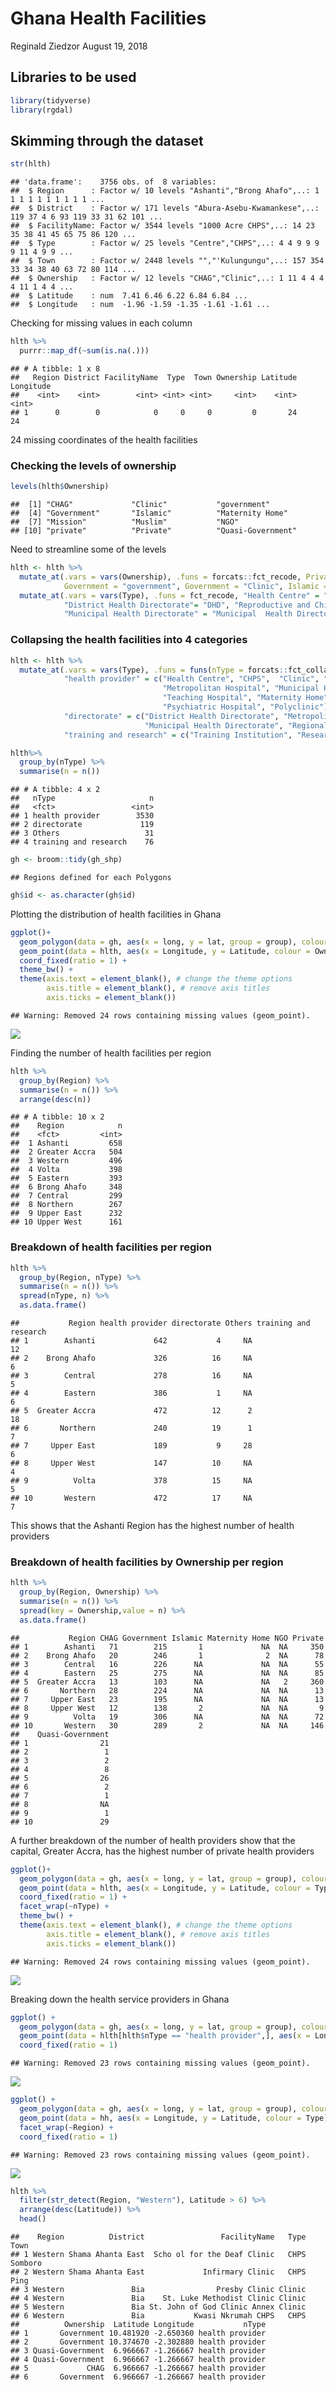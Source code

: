 Ghana Health Facilities
================
Reginald Ziedzor
August 19, 2018

Libraries to be used
--------------------

``` r
library(tidyverse)
library(rgdal)
```

Skimming through the dataset
----------------------------

``` r
str(hlth)
```

    ## 'data.frame':    3756 obs. of  8 variables:
    ##  $ Region      : Factor w/ 10 levels "Ashanti","Brong Ahafo",..: 1 1 1 1 1 1 1 1 1 1 ...
    ##  $ District    : Factor w/ 171 levels "Abura-Asebu-Kwamankese",..: 119 37 4 6 93 119 33 31 62 101 ...
    ##  $ FacilityName: Factor w/ 3544 levels "1000 Acre CHPS",..: 14 23 35 38 41 45 65 75 86 120 ...
    ##  $ Type        : Factor w/ 25 levels "Centre","CHPS",..: 4 4 9 9 9 9 11 4 9 9 ...
    ##  $ Town        : Factor w/ 2448 levels "","'Kulungungu",..: 157 354 33 34 38 40 63 72 80 114 ...
    ##  $ Ownership   : Factor w/ 12 levels "CHAG","Clinic",..: 1 11 4 4 4 4 11 1 4 4 ...
    ##  $ Latitude    : num  7.41 6.46 6.22 6.84 6.84 ...
    ##  $ Longitude   : num  -1.96 -1.59 -1.35 -1.61 -1.61 ...

Checking for missing values in each column

``` r
hlth %>% 
  purrr::map_df(~sum(is.na(.)))
```

    ## # A tibble: 1 x 8
    ##   Region District FacilityName  Type  Town Ownership Latitude Longitude
    ##    <int>    <int>        <int> <int> <int>     <int>    <int>     <int>
    ## 1      0        0            0     0     0         0       24        24

24 missing coordinates of the health facilities

### Checking the levels of ownership

``` r
levels(hlth$Ownership) 
```

    ##  [1] "CHAG"             "Clinic"           "government"      
    ##  [4] "Government"       "Islamic"          "Maternity Home"  
    ##  [7] "Mission"          "Muslim"           "NGO"             
    ## [10] "private"          "Private"          "Quasi-Government"

Need to streamline some of the levels

``` r
hlth <- hlth %>% 
  mutate_at(.vars = vars(Ownership), .funs = forcats::fct_recode, Private = "private", Islamic = "Muslim", 
            Government = "government", Government = "Clinic", Islamic = "Mission") %>% 
  mutate_at(.vars = vars(Type), .funs = fct_recode, "Health Centre" = "Centre", CHPS ="CPHS", Clinic = "clinic",
            "District Health Directorate"= "DHD", "Reproductive and Child Health" = "RCH",
            "Municipal Health Directorate" = "Municipal  Health Directorate")
```

### Collapsing the health facilities into 4 categories

``` r
hlth <- hlth %>% 
  mutate_at(.vars = vars(Type), .funs = funs(nType = forcats::fct_collapse), 
            "health provider" = c("Health Centre", "CHPS",  "Clinic", "Hospital", "District Hospital", 
                                  "Metropolitan Hospital", "Municipal Hospital", "Regional Hospital", 
                                  "Teaching Hospital", "Maternity Home", "Reproductive and Child Health",
                                  "Psychiatric Hospital", "Polyclinic"),
            "directorate" = c("District Health Directorate", "Metropolitan Health Directorate", 
                              "Municipal Health Directorate", "Regional Health Directorate"),
            "training and research" = c("Training Institution", "Research Institution")) 

hlth%>% 
  group_by(nType) %>% 
  summarise(n = n())
```

    ## # A tibble: 4 x 2
    ##   nType                     n
    ##   <fct>                 <int>
    ## 1 health provider        3530
    ## 2 directorate             119
    ## 3 Others                   31
    ## 4 training and research    76

``` r
gh <- broom::tidy(gh_shp)
```

    ## Regions defined for each Polygons

``` r
gh$id <- as.character(gh$id)
```

Plotting the distribution of health facilities in Ghana

``` r
ggplot()+
  geom_polygon(data = gh, aes(x = long, y = lat, group = group), colour = "grey") +
  geom_point(data = hlth, aes(x = Longitude, y = Latitude, colour = Ownership)) +
  coord_fixed(ratio = 1) +
  theme_bw() +
  theme(axis.text = element_blank(), # change the theme options 
        axis.title = element_blank(), # remove axis titles 
        axis.ticks = element_blank()) 
```

    ## Warning: Removed 24 rows containing missing values (geom_point).

![](health_files/figure-markdown_github/unnamed-chunk-10-1.png)

Finding the number of health facilities per region

``` r
hlth %>% 
  group_by(Region) %>% 
  summarise(n = n()) %>% 
  arrange(desc(n))
```

    ## # A tibble: 10 x 2
    ##    Region            n
    ##    <fct>         <int>
    ##  1 Ashanti         658
    ##  2 Greater Accra   504
    ##  3 Western         496
    ##  4 Volta           398
    ##  5 Eastern         393
    ##  6 Brong Ahafo     348
    ##  7 Central         299
    ##  8 Northern        267
    ##  9 Upper East      232
    ## 10 Upper West      161

### Breakdown of health facilities per region

``` r
hlth %>% 
  group_by(Region, nType) %>% 
  summarise(n = n()) %>% 
  spread(nType, n) %>% 
  as.data.frame()
```

    ##           Region health provider directorate Others training and research
    ## 1        Ashanti             642           4     NA                    12
    ## 2    Brong Ahafo             326          16     NA                     6
    ## 3        Central             278          16     NA                     5
    ## 4        Eastern             386           1     NA                     6
    ## 5  Greater Accra             472          12      2                    18
    ## 6       Northern             240          19      1                     7
    ## 7     Upper East             189           9     28                     6
    ## 8     Upper West             147          10     NA                     4
    ## 9          Volta             378          15     NA                     5
    ## 10       Western             472          17     NA                     7

This shows that the Ashanti Region has the highest number of health providers

### Breakdown of health facilities by Ownership per region

``` r
hlth %>% 
  group_by(Region, Ownership) %>% 
  summarise(n = n()) %>% 
  spread(key = Ownership,value = n) %>% 
  as.data.frame()
```

    ##           Region CHAG Government Islamic Maternity Home NGO Private
    ## 1        Ashanti   71        215       1             NA  NA     350
    ## 2    Brong Ahafo   20        246       1              2  NA      78
    ## 3        Central   16        226      NA             NA  NA      55
    ## 4        Eastern   25        275      NA             NA  NA      85
    ## 5  Greater Accra   13        103      NA             NA   2     360
    ## 6       Northern   28        224      NA             NA  NA      13
    ## 7     Upper East   23        195      NA             NA  NA      13
    ## 8     Upper West   12        138       2             NA  NA       9
    ## 9          Volta   19        306      NA             NA  NA      72
    ## 10       Western   30        289       2             NA  NA     146
    ##    Quasi-Government
    ## 1                21
    ## 2                 1
    ## 3                 2
    ## 4                 8
    ## 5                26
    ## 6                 2
    ## 7                 1
    ## 8                NA
    ## 9                 1
    ## 10               29

A further breakdown of the number of health providers show that the capital, Greater Accra, has the highest number of private health providers

``` r
ggplot()+
  geom_polygon(data = gh, aes(x = long, y = lat, group = group), colour = "grey") +
  geom_point(data = hlth, aes(x = Longitude, y = Latitude, colour = Type)) +
  coord_fixed(ratio = 1) +
  facet_wrap(~nType) +
  theme_bw() +
  theme(axis.text = element_blank(), # change the theme options 
        axis.title = element_blank(), # remove axis titles 
        axis.ticks = element_blank())
```

    ## Warning: Removed 24 rows containing missing values (geom_point).

![](health_files/figure-markdown_github/unnamed-chunk-14-1.png)

Breaking down the health service providers in Ghana

``` r
ggplot() +
  geom_polygon(data = gh, aes(x = long, y = lat, group = group), colour = "grey") +
  geom_point(data = hlth[hlth$nType == "health provider",], aes(x = Longitude, y = Latitude, colour = Type)) +
  coord_fixed(ratio = 1) 
```

    ## Warning: Removed 23 rows containing missing values (geom_point).

![](health_files/figure-markdown_github/unnamed-chunk-15-1.png)

``` r
ggplot() +
  geom_polygon(data = gh, aes(x = long, y = lat, group = group), colour = "grey") +
  geom_point(data = hh, aes(x = Longitude, y = Latitude, colour = Type)) +
  facet_wrap(~Region) +
  coord_fixed(ratio = 1)
```

    ## Warning: Removed 23 rows containing missing values (geom_point).

![](health_files/figure-markdown_github/unnamed-chunk-17-1.png)

``` r
hlth %>% 
  filter(str_detect(Region, "Western"), Latitude > 6) %>% 
  arrange(desc(Latitude)) %>% 
  head()
```

    ##    Region          District                 FacilityName   Type    Town
    ## 1 Western Shama Ahanta East  Scho ol for the Deaf Clinic   CHPS Somboro
    ## 2 Western Shama Ahanta East             Infirmary Clinic   CHPS    Ping
    ## 3 Western               Bia                Presby Clinic Clinic        
    ## 4 Western               Bia    St. Luke Methodist Clinic Clinic        
    ## 5 Western               Bia St. John of God Clinic Annex Clinic        
    ## 6 Western               Bia           Kwasi Nkrumah CHPS   CHPS        
    ##          Ownership  Latitude Longitude           nType
    ## 1       Government 10.481920 -2.650360 health provider
    ## 2       Government 10.374670 -2.302880 health provider
    ## 3 Quasi-Government  6.966667 -1.266667 health provider
    ## 4 Quasi-Government  6.966667 -1.266667 health provider
    ## 5             CHAG  6.966667 -1.266667 health provider
    ## 6       Government  6.966667 -1.266667 health provider
